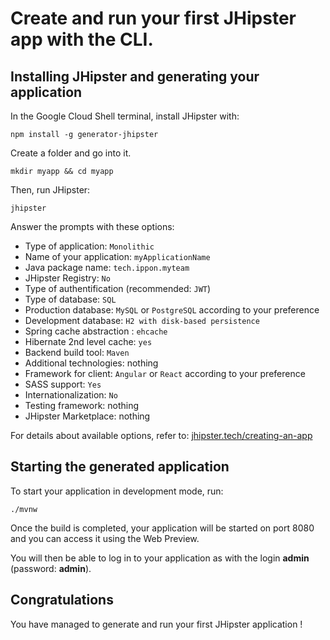 

# Create and run your first JHipster app with the CLI.

<author name="JHipster team" repositoryUrl="[https://github.com](https://github.com/jhipster/jhipster-guides)" tutorialName="01-greetings-java-hipster"></author>

<tutorial-duration duration="10"></tutorial-duration>


## Installing JHipster and generating your application

In the Google Cloud Shell terminal, install JHipster with:

```
npm install -g generator-jhipster
```

Create a folder and go into it.

```
mkdir myapp && cd myapp
```

Then, run JHipster:

```
jhipster
```

Answer the prompts with these options:

- Type of application: `Monolithic`
- Name of your application: `myApplicationName`
- Java package name: `tech.ippon.myteam`
- JHipster Registry: `No`
- Type of authentification (recommended: `JWT`)
- Type of database: `SQL`
- Production database: `MySQL` or `PostgreSQL` according to your preference
- Development database: `H2 with disk-based persistence`
- Spring cache abstraction : `ehcache`
- Hibernate 2nd level cache: `yes`
- Backend build tool: `Maven`
- Additional technologies: nothing
- Framework for client: `Angular` or `React` according to your preference
- SASS support: `Yes`
- Internationalization: `No`
- Testing framework: nothing
- JHipster Marketplace: nothing

For details about available options, refer to:  [jhipster.tech/creating-an-app](https://www.jhipster.tech/creating-an-app/)

## Starting the generated application

To start your application in development mode, run:

```
./mvnw
```

Once the build is completed, your application will be started on port 8080 and you can access it using the Web Preview.

<walkthrough-spotlight-pointer spotlightId="devshell-web-preview-button" text="Open Web preview">
</walkthrough-spotlight-pointer>

You will then be able to log in to your application as with the login **admin** (password: **admin**).
## Congratulations

<walkthrough-conclusion-trophy></walkthrough-conclusion-trophy>

You have managed to generate and run your first JHipster application !